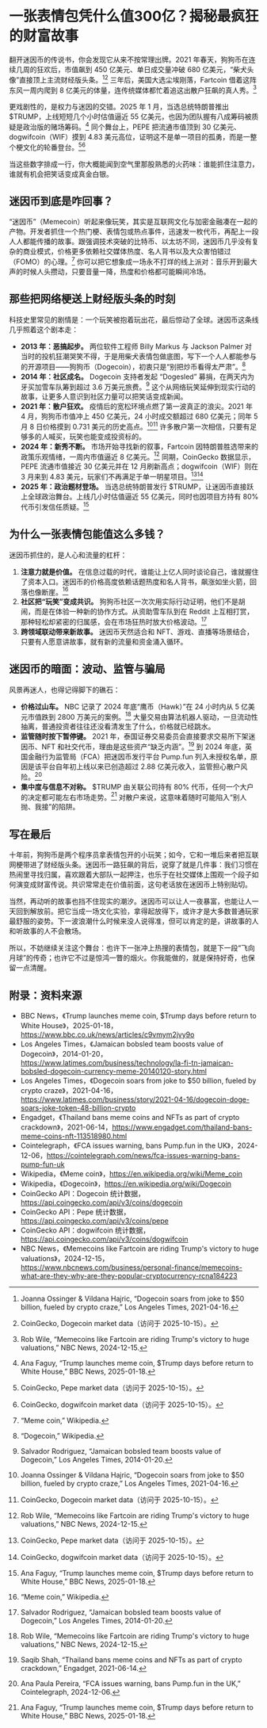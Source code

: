 # 一张表情包凭什么值300亿？揭秘最疯狂的财富故事

翻开迷因币的传说书，你会发现它从来不按常理出牌。2021 年春天，狗狗币在连续几周的狂欢后，市值飙到 450 亿美元、单日成交量冲破 680 亿美元，“柴犬头像”直接顶上主流财经版头条。[^latimes-2021][^coingecko-doge] 三年后，美国大选尘埃刚落，Fartcoin 借着这阵东风一周内爬到 8 亿美元的体量，连传统媒体都忙着追这出散户狂飙的真人秀。[^nbc]

更戏剧性的，是权力与迷因的交错。2025 年 1 月，当选总统特朗普推出 $TRUMP，上线短短几个小时估值逼近 55 亿美元，也因为团队握有八成筹码被质疑是政治版的赌场筹码。[^bbc-trump] 同个舞台上，PEPE 把流通市值顶到 30 亿美元、dogwifcoin（WIF）摸到 4.83 美元高位，证明这不是单一项目的孤勇，而是一整个梗文化的轮番登台。[^coingecko-pepe][^coingecko-wif]

当这些数字排成一行，你大概能闻到空气里那股熟悉的火药味：谁能抓住注意力，谁就有机会把笑话变成真金白银。

## 迷因币到底是咋回事？
“迷因币”（Memecoin）听起来像玩笑，其实是互联网文化与加密金融凑在一起的产物。开发者抓住一个热门梗、表情包或热点事件，迅速发一枚代币，再配上一段人人都能传播的故事。跟强调技术突破的比特币、以太坊不同，迷因币几乎没有复杂的商业模式，价格更多依赖社交媒体热度、名人背书以及大众害怕错过（FOMO）的心理。[^wiki-meme] 你可以把它想象成一场永不打烊的线上派对：音乐开到最大声的时候人头攒动，只要音量一降，热度和价格都可能瞬间冷场。

## 那些把网络梗送上财经版头条的时刻
科技史里常见的剧情是：一个玩笑被抱着玩出花，最后惊动了全球。迷因币这条线几乎照着这个剧本走：

- **2013 年：恶搞起步。** 两位软件工程师 Billy Markus 与 Jackson Palmer 对当时的投机狂潮哭笑不得，于是用柴犬表情包做底图，写下一个人人都能参与的开源项目——狗狗币（Dogecoin），初衷只是“别把炒币看得太严肃”。[^wiki-doge]
- **2014 年：社区成名。** Dogecoin 支持者发起 “Dogesled” 募捐，在两天内为牙买加雪车队筹到超过 3.6 万美元旅费。[^latimes-2014] 这个从网络玩笑延伸到现实行动的故事，让更多人意识到社区力量可以把笑话变成新闻。
- **2021 年：散户狂欢。** 疫情后的宽松环境点燃了第一波真正的浪尖。2021 年 4 月，狗狗币市值冲上 450 亿美元，24 小时成交额超过 680 亿美元；同年 5 月 8 日价格摸到 0.731 美元的历史高点。[^latimes-2021][^coingecko-doge] 许多散户第一次相信，只要有足够多的人喊买，玩笑也能变成投资标的。
- **2024 年：新秀不断。** 市场开始寻找新的叙事，Fartcoin 因特朗普胜选带来的政策乐观情绪，一周内市值逼近 8 亿美元。[^nbc] 同期，CoinGecko 数据显示，PEPE 流通市值接近 30 亿美元并在 12 月刷新高点；dogwifcoin（WIF）则在 3 月来到 4.83 美元，玩家们不再满足于单一明星项目。[^coingecko-pepe][^coingecko-wif]
- **2025 年：政治题材登场。** 当选总统特朗普发行 $TRUMP，让迷因币直接跃上全球政治舞台。上线几小时估值逼近 55 亿美元，同时也因项目方持有 80% 代币引发信任质疑。[^bbc-trump]

## 为什么一张表情包能值这么多钱？
迷因币抓住的，是人心和流量的杠杆：

1. **注意力就是价值。** 在信息过载的时代，谁能让上亿人同时谈论自己，谁就握住了资本入口。迷因币的价格高度依赖话题热度和名人背书，飙涨如坐火箭，回落也像断崖。[^wiki-meme]
2. **社区把“玩笑”变成共识。** 狗狗币社区一次次用实际行动证明，他们不是胡闹，而是在体验一种新的协作方式。从资助雪车队到在 Reddit 上互相打赏，那种轻松却紧密的归属感，会在市场狂热时放大价格波动。[^latimes-2014]
3. **跨领域联动带来新故事。** 迷因币天然适合和 NFT、游戏、直播等场景结合，只要有人愿意讲故事，就有新的流量和资金涌入循环。

## 迷因币的暗面：波动、监管与骗局
风景再迷人，也得记得脚下的礁石：

- **价格过山车。** NBC 记录了 2024 年底“鹰币（Hawk）”在 24 小时内从 5 亿美元市值跌到 2800 万美元的案例。[^nbc] 大量交易由算法机器人驱动，一旦流动性抽离，普通投资者往往还没看清发生了什么，价格就已经跳水。
- **监管随时按下暂停键。** 2021 年，泰国证券交易委员会直接要求交易所下架迷因币、NFT 和社交代币，理由是这些资产“缺乏内涵”。[^engadget] 到 2024 年底，英国金融行为监管局（FCA）把迷因币发行平台 Pump.fun 列入未授权名单，原因是该平台自年初上线以来已创造超过 2.88 亿美元收入，监管担心散户风险。[^cointelegraph]
- **集中度与信息不对称。** $TRUMP 由关联公司持有 80% 代币，任何一个大户的决定都可能左右市场走势。[^bbc-trump] 对散户来说，这意味着随时可能陷入“别人抛、我接”的陷阱。

## 写在最后
十年前，狗狗币是两个程序员拿表情包开的小玩笑；如今，它和一堆后来者把互联网梗带进了财经版头条。迷因币一路狂飙的背后，说穿了就是几件事：我们习惯在热闹里寻找归属，喜欢跟着大部队一起押注，也乐于在社交媒体上围观一个段子如何演变成财富传说。共识常常走在价值前面，这句老话放在迷因币上特别贴切。

当然，再动听的故事也挡不住现实的潮汐。迷因币可以让人一夜暴富，也能让人一天回到解放前。把它当成一场文化实验，拿得起放得下，或许才是大多数普通玩家最舒服的姿势。下一波浪潮什么时候来没人说得准，但可以肯定的是，讲故事的人和听故事的人不会散场。

所以，不妨继续关注这个舞台：也许下一张冲上热搜的表情包，就是下一段“飞向月球”的传奇；也许它不过是惊鸿一瞥的烟火。你我能做的，就是保持好奇，也保留一点清醒。

## 附录：资料来源
- BBC News，《Trump launches meme coin, $Trump days before return to White House》，2025-01-18，<https://www.bbc.co.uk/news/articles/c9vmym2jvy9o>
- Los Angeles Times，《Jamaican bobsled team boosts value of Dogecoin》，2014-01-20，<https://www.latimes.com/business/technology/la-fi-tn-jamaican-bobsled-dogecoin-currency-meme-20140120-story.html>
- Los Angeles Times，《Dogecoin soars from joke to $50 billion, fueled by crypto craze》，2021-04-16，<https://www.latimes.com/business/story/2021-04-16/dogecoin-doge-soars-joke-token-48-billion-crypto>
- Engadget，《Thailand bans meme coins and NFTs as part of crypto crackdown》，2021-06-14，<https://www.engadget.com/thailand-bans-meme-coins-nft-113518980.html>
- Cointelegraph，《FCA issues warning, bans Pump.fun in the UK》，2024-12-06，<https://cointelegraph.com/news/fca-issues-warning-bans-pump-fun-uk>
- Wikipedia，《Meme coin》，<https://en.wikipedia.org/wiki/Meme_coin>
- Wikipedia，《Dogecoin》，<https://en.wikipedia.org/wiki/Dogecoin>
- CoinGecko API：Dogecoin 统计数据，<https://api.coingecko.com/api/v3/coins/dogecoin>
- CoinGecko API：Pepe 统计数据，<https://api.coingecko.com/api/v3/coins/pepe>
- CoinGecko API：dogwifcoin 统计数据，<https://api.coingecko.com/api/v3/coins/dogwifcoin>
- NBC News，《Memecoins like Fartcoin are riding Trump's victory to huge valuations》，2024-12-15，<https://www.nbcnews.com/business/personal-finance/memecoins-what-are-they-why-are-they-popular-cryptocurrency-rcna184223>

[^bbc-trump]: Ana Faguy, “Trump launches meme coin, $Trump days before return to White House,” BBC News, 2025-01-18.
[^latimes-2021]: Joanna Ossinger & Vildana Hajric, “Dogecoin soars from joke to $50 billion, fueled by crypto craze,” Los Angeles Times, 2021-04-16.
[^wiki-meme]: “Meme coin,” Wikipedia.
[^wiki-doge]: “Dogecoin,” Wikipedia.
[^latimes-2014]: Salvador Rodriguez, “Jamaican bobsled team boosts value of Dogecoin,” Los Angeles Times, 2014-01-20.
[^coingecko-doge]: CoinGecko, Dogecoin market data（访问于 2025-10-15）。
[^coingecko-pepe]: CoinGecko, Pepe market data（访问于 2025-10-15）。
[^coingecko-wif]: CoinGecko, dogwifcoin market data（访问于 2025-10-15）。
[^nbc]: Rob Wile, “Memecoins like Fartcoin are riding Trump's victory to huge valuations,” NBC News, 2024-12-15.
[^engadget]: Saqib Shah, “Thailand bans meme coins and NFTs as part of crypto crackdown,” Engadget, 2021-06-14.
[^cointelegraph]: Ana Paula Pereira, “FCA issues warning, bans Pump.fun in the UK,” Cointelegraph, 2024-12-06.

